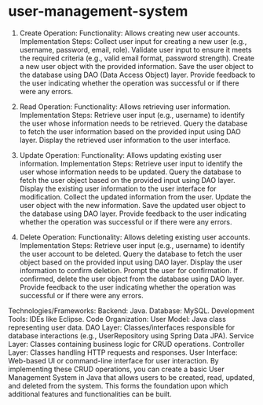 # user-management-system

1. Create Operation:
    Functionality: Allows creating new user accounts.
    Implementation Steps:
    Collect user input for creating a new user (e.g., username, password, email, role).
    Validate user input to ensure it meets the required criteria (e.g., valid email format, password strength).
    Create a new user object with the provided information.
    Save the user object to the database using DAO (Data Access Object) layer.
    Provide feedback to the user indicating whether the operation was successful or if there were any errors.
   
3. Read Operation:
    Functionality: Allows retrieving user information.
    Implementation Steps:
    Retrieve user input (e.g., username) to identify the user whose information needs to be retrieved.
    Query the database to fetch the user information based on the provided input using DAO layer.
    Display the retrieved user information to the user interface.
   
5. Update Operation:
    Functionality: Allows updating existing user information.
    Implementation Steps:
    Retrieve user input to identify the user whose information needs to be updated.
    Query the database to fetch the user object based on the provided input using DAO layer.
    Display the existing user information to the user interface for modification.
    Collect the updated information from the user.
    Update the user object with the new information.
    Save the updated user object to the database using DAO layer.
    Provide feedback to the user indicating whether the operation was successful or if there were any errors.
   
7. Delete Operation:
    Functionality: Allows deleting existing user accounts.
    Implementation Steps:
    Retrieve user input (e.g., username) to identify the user account to be deleted.
    Query the database to fetch the user object based on the provided input using DAO layer.
    Display the user information to confirm deletion.
    Prompt the user for confirmation.
    If confirmed, delete the user object from the database using DAO layer.
    Provide feedback to the user indicating whether the operation was successful or if there were any errors.
   
Technologies/Frameworks:
    Backend: Java.
    Database: MySQL.
    Development Tools: IDEs like  Eclipse.
    Code Organization:
        User Model: Java class representing user data.
        DAO Layer: Classes/interfaces responsible for database interactions (e.g., UserRepository using Spring Data JPA).
        Service Layer: Classes containing business logic for CRUD operations.
        Controller Layer: Classes handling HTTP requests and responses.
        User Interface: Web-based UI or command-line interface for user interaction.
        By implementing these CRUD operations, you can create a basic User Management System in Java that allows users to be created, read, updated, and deleted from the system. This forms 
        the foundation upon which additional features and functionalities can be built.
